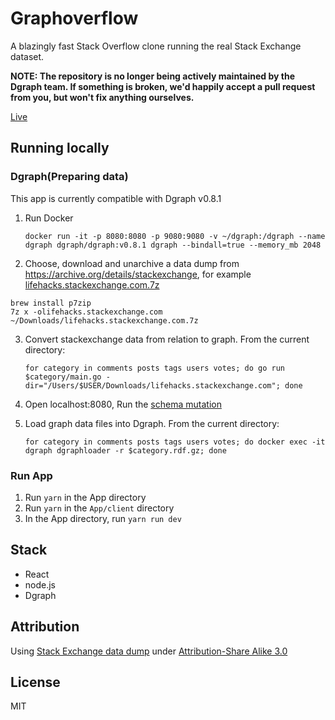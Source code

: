 # Graphoverflow

A blazingly fast Stack Overflow clone running the real Stack Exchange dataset.

**NOTE: The repository is no longer being actively maintained by the Dgraph team. If something is broken, we'd happily accept a pull request from you, but won't fix anything ourselves.**

[Live](https://graphoverflow.dgraph.io)

## Running locally

### Dgraph(Preparing data)

This app is currently compatible with Dgraph v0.8.1

1. Run Docker

       docker run -it -p 8080:8080 -p 9080:9080 -v ~/dgraph:/dgraph --name dgraph dgraph/dgraph:v0.8.1 dgraph --bindall=true --memory_mb 2048

2. Choose, download and unarchive a data dump from https://archive.org/details/stackexchange, for example [lifehacks.stackexchange.com.7z](https://archive.org/download/stackexchange/lifehacks.stackexchange.com.7z)
```
brew install p7zip
7z x -olifehacks.stackexchange.com ~/Downloads/lifehacks.stackexchange.com.7z
```

3. Convert stackexchange data from relation to graph. From the current directory:

       for category in comments posts tags users votes; do go run $category/main.go -dir="/Users/$USER/Downloads/lifehacks.stackexchange.com"; done

4. Open localhost:8080, Run the [schema mutation](https://github.com/dgraph-io/graphoverflow/blob/master/schema.txt)

5. Load graph data files into Dgraph. From the current directory:

       for category in comments posts tags users votes; do docker exec -it dgraph dgraphloader -r $category.rdf.gz; done

### Run App

1. Run `yarn` in the App directory
2. Run `yarn` in the `App/client` directory
3. In the App directory, run `yarn run dev`


## Stack

* React
* node.js
* Dgraph

## Attribution

Using [Stack Exchange data dump](https://archive.org/details/stackexchange) under [Attribution-Share Alike 3.0](http://creativecommons.org/licenses/by-sa/3.0/)

## License

MIT
